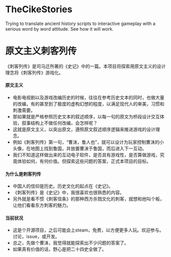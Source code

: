 # TheCikeStories
Trying to translate ancient history scripts to interactive gameplay with a serious word by word attitude. See how it will work.

# 原文主义刺客列传

《刺客列传》是司马迁所著的《史记》中的一篇。本项目将探索用原文主义的设计理念将《刺客列传》游戏化。

#### 原文主义
- 电影电视剧以及游戏改编历史的时候，往往在参考历史文本的同时，也做大量的改编，有的甚至到了极度的虚构幻想的程度，以满足现代人的审美，习惯和刺激需要。
- 那如果就是严格参照历史文本的叙述顺序，以每一句的原文为桥段设计交互体验，叙事结构上不做任何改编，会怎样呢？
- 这就是原文主义，以突出原文，遵照原文叙述顺序逻辑来推进游戏的设计理念。
- 例如《刺客列传》第一句，“曹沫，鲁人也”，就可以设计为玩家控制曹沫的小头像，在地图上找到鲁国，并放置曹沫于鲁国，而后进入下一互动。
- 我们不知道这样做出来的互动电子软件，是否具有游戏性，是否算做游戏，究竟体验如何，有何价值。但探索这些问题的答案，正式本项目的目标。

#### 为什么是刺客列传
- 中国人的信仰是历史。历史文化的起点在《史记》。
- 《刺客列传》是《史记》中，我很喜欢也很熟悉的内容。
- 另外就是看不惯《刺客信条》的那种西方杀戮文化的刺客，就想和他叫个板，让他们看看东方刺客的魅力。

#### 当前状况
- 这是个开源项目，之后可能会上steam，免费，以方便更多人玩。欢迎参与。讨论，issue，或开发。
- 总之，先做个曹沫，我觉得就能探索出不少问题的答案了。
- 如果真有价值的话，野心是把二十四史全做了。
